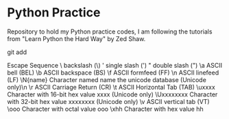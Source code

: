 Python Practice
===============

Repository to hold my Python practice codes, I am following the tutorials from "Learn Python the Hard Way" by Zed Shaw.

git add 

Escape Sequence
\\ backslash (\\)
\' single slash (')
\" double slash (")
\a ASCII bell (BEL)
\b ASCII backspace (BS)
\f ASCII formfeed (FF)
\n ASCII linefeed (LF)
\N{name} Character named name  the unicode database (Unicode only)\n
\r ASCII Carriage Return (CR)
\t ASCII Horizontal Tab (TAB)
\uxxxx Character with 16-bit hex value xxxx (Unicode only)
\Uxxxxxxxx Character with 32-bit hex value xxxxxxxx (Unicode only)
\v ASCII vertical tab (VT)
\ooo Character with octal value ooo
\xhh Character with hex value hh

